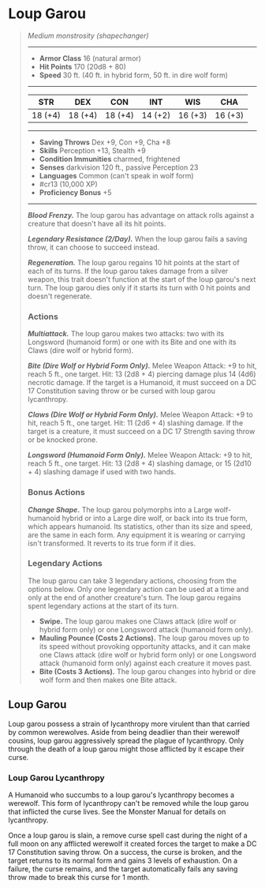 # Loup Garou
>*Medium monstrosity (shapechanger)*
>___
>- **Armor Class** 16 (natural armor)
>- **Hit Points** 170 (20d8 + 80)
>- **Speed** 30 ft. (40 ft. in hybrid form, 50 ft. in dire wolf form)
>___
>|STR|DEX|CON|INT|WIS|CHA|
>|:---:|:---:|:---:|:---:|:---:|:---:|
>|18 (+4)|18 (+4)|18 (+4)|14 (+2)|16 (+3)|16 (+3)|
>___
>- **Saving Throws** Dex +9, Con +9, Cha +8
>- **Skills** Perception +13, Stealth +9
>- **Condition Immunities** charmed, frightened
>- **Senses** darkvision 120 ft., passive Perception 23
>- **Languages** Common (can't speak in wolf form)
>- #cr13 (10,000 XP)
>- **Proficiency Bonus** +5
>___
>***Blood Frenzy.*** The loup garou has advantage on attack rolls against a creature that doesn't have all its hit points.  
>
>***Legendary Resistance (2/Day).*** When the loup garou fails a saving throw, it can choose to succeed instead.  
>
>***Regeneration.*** The loup garou regains 10 hit points at the start of each of its turns. If the loup garou takes damage from a silver weapon, this trait doesn't function at the start of the loup garou's next turn. The loup garou dies only if it starts its turn with 0 hit points and doesn't regenerate.  
>
>### Actions
>***Multiattack.*** The loup garou makes two attacks: two with its Longsword (humanoid form) or one with its Bite and one with its Claws (dire wolf or hybrid form).  
>
>***Bite (Dire Wolf or Hybrid Form Only).*** Melee Weapon Attack: +9 to hit, reach 5 ft., one target. Hit: 13 (2d8 + 4) piercing damage plus 14 (4d6) necrotic damage. If the target is a Humanoid, it must succeed on a DC 17 Constitution saving throw or be cursed with loup garou lycanthropy.  
>
>***Claws (Dire Wolf or Hybrid Form Only).*** Melee Weapon Attack: +9 to hit, reach 5 ft., one target. Hit: 11 (2d6 + 4) slashing damage. If the target is a creature, it must succeed on a DC 17 Strength saving throw or be knocked prone.  
>
>***Longsword (Humanoid Form Only).*** Melee Weapon Attack: +9 to hit, reach 5 ft., one target. Hit: 13 (2d8 + 4) slashing damage, or 15 (2d10 + 4) slashing damage if used with two hands.  
>
>### Bonus Actions
>***Change Shape.*** The loup garou polymorphs into a Large wolf-humanoid hybrid or into a Large dire wolf, or back into its true form, which appears humanoid. Its statistics, other than its size and speed, are the same in each form. Any equipment it is wearing or carrying isn't transformed. It reverts to its true form if it dies.  
>
>### Legendary Actions
>The loup garou can take 3 legendary actions, choosing from the options below. Only one legendary action can be used at a time and only at the end of another creature's turn. The loup garou regains spent legendary actions at the start of its turn.
>
>- **Swipe.** The loup garou makes one Claws attack (dire wolf or hybrid form only) or one Longsword attack (humanoid form only).
>- **Mauling Pounce (Costs 2 Actions).** The loup garou moves up to its speed without provoking opportunity attacks, and it can make one Claws attack (dire wolf or hybrid form only) or one Longsword attack (humanoid form only) against each creature it moves past.
>- **Bite (Costs 3 Actions).** The loup garou changes into hybrid or dire wolf form and then makes one Bite attack.

## Loup Garou

Loup garou possess a strain of lycanthropy more virulent than that carried by common werewolves. Aside from being deadlier than their werewolf cousins, loup garou aggressively spread the plague of lycanthropy. Only through the death of a loup garou might those afflicted by it escape their curse.

### Loup Garou Lycanthropy
A Humanoid who succumbs to a loup garou's lycanthropy becomes a werewolf. This form of lycanthropy can't be removed while the loup garou that inflicted the curse lives. See the Monster Manual for details on lycanthropy.

Once a loup garou is slain, a remove curse spell cast during the night of a full moon on any afflicted werewolf it created forces the target to make a DC 17 Constitution saving throw. On a success, the curse is broken, and the target returns to its normal form and gains 3 levels of exhaustion. On a failure, the curse remains, and the target automatically fails any saving throw made to break this curse for 1 month.